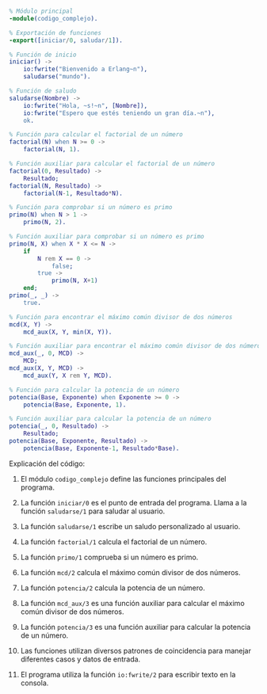 ```erlang

% Módulo principal
-module(codigo_complejo).

% Exportación de funciones
-export([iniciar/0, saludar/1]).

% Función de inicio
iniciar() ->
    io:fwrite("Bienvenido a Erlang~n"),
    saludarse("mundo").

% Función de saludo
saludarse(Nombre) ->
    io:fwrite("Hola, ~s!~n", [Nombre]),
    io:fwrite("Espero que estés teniendo un gran día.~n"),
    ok.

% Función para calcular el factorial de un número
factorial(N) when N >= 0 ->
    factorial(N, 1).

% Función auxiliar para calcular el factorial de un número
factorial(0, Resultado) ->
    Resultado;
factorial(N, Resultado) ->
    factorial(N-1, Resultado*N).

% Función para comprobar si un número es primo
primo(N) when N > 1 ->
    primo(N, 2).

% Función auxiliar para comprobar si un número es primo
primo(N, X) when X * X <= N ->
    if
        N rem X == 0 ->
            false;
        true ->
            primo(N, X+1)
    end;
primo(_, _) ->
    true.

% Función para encontrar el máximo común divisor de dos números
mcd(X, Y) ->
    mcd_aux(X, Y, min(X, Y)).

% Función auxiliar para encontrar el máximo común divisor de dos números
mcd_aux(_, 0, MCD) ->
    MCD;
mcd_aux(X, Y, MCD) ->
    mcd_aux(Y, X rem Y, MCD).

% Función para calcular la potencia de un número
potencia(Base, Exponente) when Exponente >= 0 ->
    potencia(Base, Exponente, 1).

% Función auxiliar para calcular la potencia de un número
potencia(_, 0, Resultado) ->
    Resultado;
potencia(Base, Exponente, Resultado) ->
    potencia(Base, Exponente-1, Resultado*Base).

```

Explicación del código:

1. El módulo `codigo_complejo` define las funciones principales del programa.

2. La función `iniciar/0` es el punto de entrada del programa. Llama a la función `saludarse/1` para saludar al usuario.

3. La función `saludarse/1` escribe un saludo personalizado al usuario.

4. La función `factorial/1` calcula el factorial de un número.

5. La función `primo/1` comprueba si un número es primo.

6. La función `mcd/2` calcula el máximo común divisor de dos números.

7. La función `potencia/2` calcula la potencia de un número.

8. La función `mcd_aux/3` es una función auxiliar para calcular el máximo común divisor de dos números.

9. La función `potencia/3` es una función auxiliar para calcular la potencia de un número.

10. Las funciones utilizan diversos patrones de coincidencia para manejar diferentes casos y datos de entrada.

11. El programa utiliza la función `io:fwrite/2` para escribir texto en la consola.